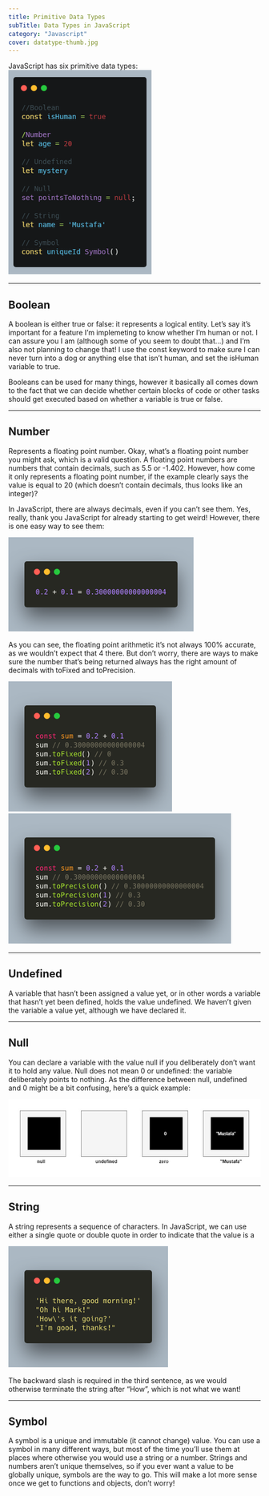 ```yaml
---
title: Primitive Data Types
subTitle: Data Types in JavaScript
category: "Javascript"
cover: datatype-thumb.jpg
---
```


JavaScript has six primitive data types:
![](./carbon1.png)

***
## Boolean 

A boolean is either true or false: it represents a logical entity. Let’s say it’s important for a feature I’m implemeting to know whether I’m human or not. I can assure you I am (although some of you seem to doubt that…) and I’m also not planning to change that! I use the const keyword to make sure I can never turn into a dog or anything else that isn’t human, and set the isHuman variable to true. 

Booleans can be used for many things, however it basically all comes down to the fact that we can decide whether certain blocks of code or other tasks should get executed based on whether a variable is true or false. 

***

## Number
Represents a floating point number. Okay, what’s a floating point number you might ask, which is a valid question. A floating point numbers are numbers that contain decimals, such as 5.5 or -1.402. However, how come it only represents a floating point number, if the example clearly says the value is equal to 20 (which doesn’t contain decimals, thus looks like an integer)?

In JavaScript, there are always decimals, even if you can’t see them. Yes, really, thank you JavaScript for already starting to get weird!  However, there is one easy way to see them:

![](./float.png)

As you can see, the floating point arithmetic it’s not always 100% accurate, as we wouldn’t expect that 4 there. But don’t worry, there are ways to make sure the number that’s being returned always has the right amount of decimals with toFixed and toPrecision.

![](./tofixed.png)
![](./toprecision.png)

***

## Undefined
A variable that hasn’t been assigned a value yet, or in other words a variable that hasn’t yet been defined, holds the value undefined. We haven’t given the variable a value yet, although we have declared it. 

***

## Null
You can declare a variable with the value null if you deliberately don’t want it to hold any value. Null does not mean 0 or undefined: the variable deliberately points to nothing. As the difference between null, undefined and 0 might be a bit confusing, here’s a quick example:

![](./nulleg.jpg)

***

## String
A string represents a sequence of characters. In JavaScript, we can use either a single quote or double quote in order to indicate that the value is a 

![](./string.png)

The backward slash is required in the third sentence, as we would otherwise terminate the string after “How”, which is not what we want!

***

## Symbol
A symbol is a unique and immutable (it cannot change) value. You can use a symbol in many different ways, but most of the time you’ll use them at places where otherwise you would use a string or a number. Strings and numbers aren’t unique themselves, so if you ever want a value to be globally unique, symbols are the way to go. This will make a lot more sense once we get to functions and objects, don’t worry! 

